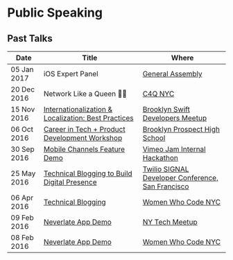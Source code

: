 # Public Speaking

## Past Talks

| Date        | Title | Where |
| ----------- | ----- | ----- |
| 05 Jan 2017 | iOS Expert Panel | [General Assembly][15]
| 20 Dec 2016 | Network Like a Queen 💁🏻 | [C4Q NYC][14]
| 15 Nov 2016 | [Internationalization & Localization: Best Practices][12] | [Brooklyn Swift Developers Meetup][13]
| 06 Oct 2016 | [Career in Tech + Product Development Workshop][10] | [Brooklyn Prospect High School][11] |
| 30 Sep 2016 | [Mobile Channels Feature Demo][8] | [Vimeo Jam Internal Hackathon][9]
| 25 May 2016 | [Technical Blogging to Build Digital Presence][6] | [Twilio SIGNAL Developer Conference, San Francisco][7]
| 06 Apr 2016 | [Technical Blogging][4] | [Women Who Code NYC][5]
| 09 Feb 2016 | [Neverlate App Demo][2] | [NY Tech Meetup][3]
| 08 Feb 2016 | [Neverlate App Demo][0] | [Women Who Code NYC][1]

[0]: https://speakerdeck.com/ayunav/ayuna-vogel-lightning-talk-and-demo-at-the-women-who-code-nyc-meetup
[1]: http://www.meetup.com/WomenWhoCodeNYC/events/227232687/
[2]: https://vimeo.com/155126592#t=1h21m51s
[3]: http://www.meetup.com/ny-tech/events/226570627/
[4]: http://slides.com/avog/techblog#/
[5]: http://www.meetup.com/WomenWhoCodeNYC/events/229477435/
[6]: https://speakerdeck.com/ayunav/technical-blogging
[7]: https://www.twilio.com/signal/schedule/4EbIvGdoakGkYWcckMygQK/technical-blogging-to-build-your-digital-presence
[8]: https://vimeo.com/191753749
[9]: https://vimeo.com
[10]: https://drive.google.com/file/d/0B9t_27Qd6AGsUVZsVkhLbXZuaTg/view?usp=sharing
[11]: www.brooklynprospect.org
[12]: https://github.com/ayunav/PublicSpeaking/blob/master/BrooklynSwiftLocalization20161115/L10N_Bklyn_Swift.md
[13]: https://www.meetup.com/Brooklyn-Swift-Developers/events/235308887/
[14]: http://www.c4q.nyc/accesscode
[15]: https://generalassemb.ly/
